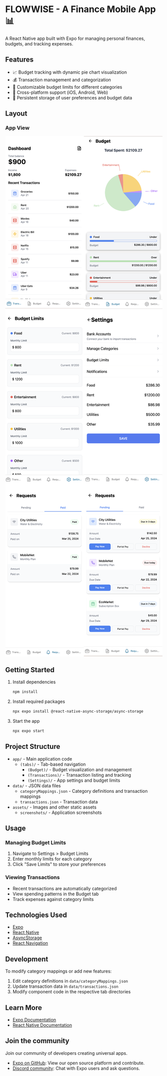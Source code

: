 # FLOWWISE - A Finance Mobile App 📊

A React Native app built with Expo for managing personal finances, budgets, and tracking expenses.

## Features

- 📈 Budget tracking with dynamic pie chart visualization
- 💰 Transaction management and categorization
- 🎯 Customizable budget limits for different categories
- 📱 Cross-platform support (iOS, Android, Web)
- 💾 Persistent storage of user preferences and budget data

## Layout

### App View
<div style="display: flex; flex-direction: row; flex-wrap: wrap;">
    <img src="./assets/screenshots/dashboard.png" width="250"/>
    <img src="./assets/screenshots/budget.png" width="250"/>
    <img src="./assets/screenshots/budgetLimits.png" width="250"/>
    <img src="./assets/screenshots/settings.png" width="250"/>
    <img src="./assets/screenshots/paid.png" width="250"/>
    <img src="./assets/screenshots/requests.png" width="250"/>
</div>


## Getting Started

1. Install dependencies
   ```bash
   npm install
   ```
   
2. Install required packages
   ```bash
   npx expo install @react-native-async-storage/async-storage
   ```
   
3. Start the app
   ```bash
   npx expo start
   ```

## Project Structure

- `app/` - Main application code
  - `(tabs)/` - Tab-based navigation
    - `(Budget)/` - Budget visualization and management
    - `(Transactions)/` - Transaction listing and tracking
    - `(Settings)/` - App settings and budget limits
- `data/` - JSON data files
  - `categoryMappings.json` - Category definitions and transaction mappings
  - `transactions.json` - Transaction data
- `assets/` - Images and other static assets
  - `screenshots/` - Application screenshots

## Usage

### Managing Budget Limits
1. Navigate to Settings > Budget Limits
2. Enter monthly limits for each category
3. Click "Save Limits" to store your preferences

### Viewing Transactions
- Recent transactions are automatically categorized
- View spending patterns in the Budget tab
- Track expenses against category limits

## Technologies Used

- [Expo](https://expo.dev)
- [React Native](https://reactnative.dev)
- [AsyncStorage](https://react-native-async-storage.github.io/async-storage/)
- [React Navigation](https://reactnavigation.org)

## Development

To modify category mappings or add new features:

1. Edit category definitions in `data/categoryMappings.json`
2. Update transaction data in `data/transactions.json`
3. Modify component code in the respective tab directories

## Learn More

- [Expo Documentation](https://docs.expo.dev/)
- [React Native Documentation](https://reactnative.dev/docs/getting-started)

## Join the community

Join our community of developers creating universal apps.

- [Expo on GitHub](https://github.com/expo/expo): View our open source platform and contribute.
- [Discord community](https://chat.expo.dev): Chat with Expo users and ask questions.
